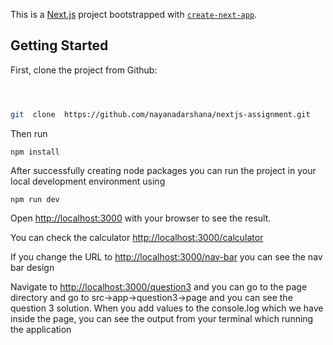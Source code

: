 This is a [Next.js](https://nextjs.org/) project bootstrapped with [`create-next-app`](https://github.com/vercel/next.js/tree/canary/packages/create-next-app).

## Getting Started

First, clone the project from Github:

```bash



git  clone  https://github.com/nayanadarshana/nextjs-assignment.git

```

Then run

```
npm install
```

After successfully creating node packages you can run the project in your local development environment using

```
npm run dev
```

Open [http://localhost:3000](http://localhost:3000) with your browser to see the result.

You can check the calculator [http://localhost:3000/calculator](http://localhost:3000/calculator)

If you change the URL to [http://localhost:3000/nav-bar](http://localhost:3000/nav-bar) you can see the nav bar design

Navigate to [http://localhost:3000/question3](http://localhost:3000/question3) and you can go to the page directory and go to src->app->question3->page and you can see the question 3 solution. When you add values to the console.log which we have inside the page, you can see the output from your terminal which running the application
